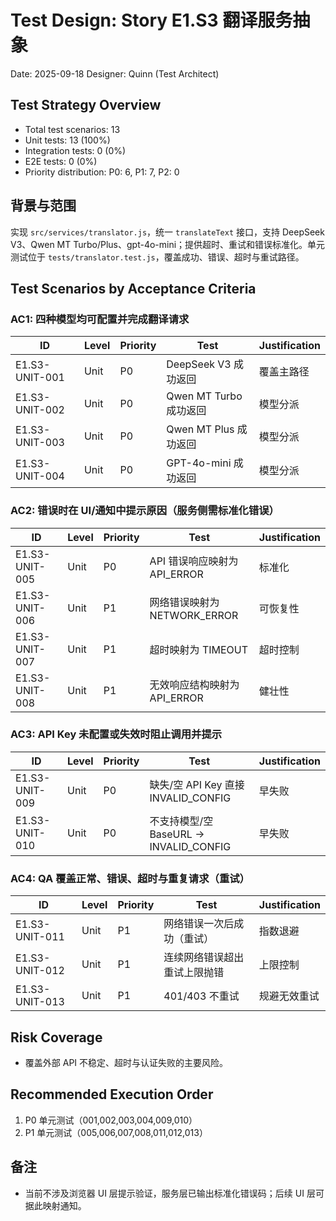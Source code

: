 # Test Design: Story E1.S3 翻译服务抽象

Date: 2025-09-18
Designer: Quinn (Test Architect)

## Test Strategy Overview

- Total test scenarios: 13
- Unit tests: 13 (100%)
- Integration tests: 0 (0%)
- E2E tests: 0 (0%)
- Priority distribution: P0: 6, P1: 7, P2: 0

## 背景与范围

实现 `src/services/translator.js`，统一 `translateText` 接口，支持 DeepSeek V3、Qwen MT Turbo/Plus、gpt-4o-mini；提供超时、重试和错误标准化。单元测试位于 `tests/translator.test.js`，覆盖成功、错误、超时与重试路径。

## Test Scenarios by Acceptance Criteria

### AC1: 四种模型均可配置并完成翻译请求

| ID              | Level | Priority | Test                               | Justification |
| --------------- | ----- | -------- | ---------------------------------- | ------------- |
| E1.S3-UNIT-001  | Unit  | P0       | DeepSeek V3 成功返回                | 覆盖主路径    |
| E1.S3-UNIT-002  | Unit  | P0       | Qwen MT Turbo 成功返回              | 模型分派      |
| E1.S3-UNIT-003  | Unit  | P0       | Qwen MT Plus 成功返回               | 模型分派      |
| E1.S3-UNIT-004  | Unit  | P0       | GPT-4o-mini 成功返回                | 模型分派      |

### AC2: 错误时在 UI/通知中提示原因（服务侧需标准化错误）

| ID              | Level | Priority | Test                               | Justification |
| --------------- | ----- | -------- | ---------------------------------- | ------------- |
| E1.S3-UNIT-005  | Unit  | P0       | API 错误响应映射为 API_ERROR         | 标准化        |
| E1.S3-UNIT-006  | Unit  | P1       | 网络错误映射为 NETWORK_ERROR         | 可恢复性      |
| E1.S3-UNIT-007  | Unit  | P1       | 超时映射为 TIMEOUT                   | 超时控制      |
| E1.S3-UNIT-008  | Unit  | P1       | 无效响应结构映射为 API_ERROR         | 健壮性        |

### AC3: API Key 未配置或失效时阻止调用并提示

| ID              | Level | Priority | Test                               | Justification |
| --------------- | ----- | -------- | ---------------------------------- | ------------- |
| E1.S3-UNIT-009  | Unit  | P0       | 缺失/空 API Key 直接 INVALID_CONFIG   | 早失败        |
| E1.S3-UNIT-010  | Unit  | P0       | 不支持模型/空 BaseURL → INVALID_CONFIG | 早失败        |

### AC4: QA 覆盖正常、错误、超时与重复请求（重试）

| ID              | Level | Priority | Test                               | Justification |
| --------------- | ----- | -------- | ---------------------------------- | ------------- |
| E1.S3-UNIT-011  | Unit  | P1       | 网络错误一次后成功（重试）            | 指数退避      |
| E1.S3-UNIT-012  | Unit  | P1       | 连续网络错误超出重试上限抛错          | 上限控制      |
| E1.S3-UNIT-013  | Unit  | P1       | 401/403 不重试                       | 规避无效重试  |

## Risk Coverage

- 覆盖外部 API 不稳定、超时与认证失败的主要风险。

## Recommended Execution Order

1. P0 单元测试（001,002,003,004,009,010）
2. P1 单元测试（005,006,007,008,011,012,013）

## 备注

- 当前不涉及浏览器 UI 层提示验证，服务层已输出标准化错误码；后续 UI 层可据此映射通知。
